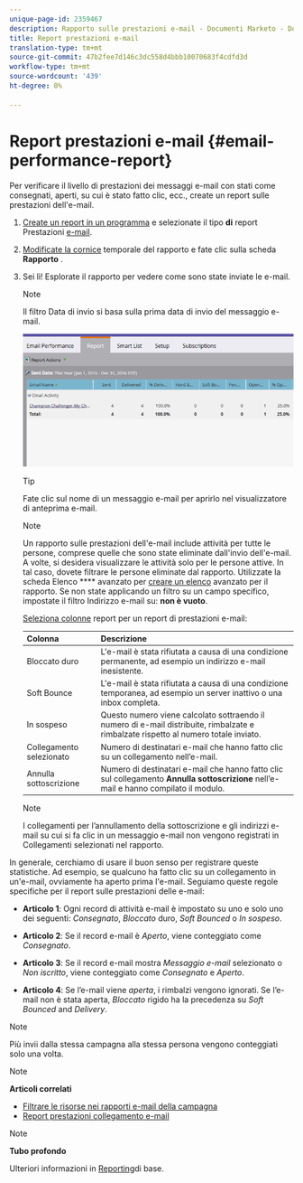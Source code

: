 ```yaml
---
unique-page-id: 2359467
description: Rapporto sulle prestazioni e-mail - Documenti Marketo - Documentazione prodotto
title: Report prestazioni e-mail
translation-type: tm+mt
source-git-commit: 47b2fee7d146c3dc558d4bbb10070683f4cdfd3d
workflow-type: tm+mt
source-wordcount: '439'
ht-degree: 0%

---
```



# Report prestazioni e-mail {#email-performance-report}

Per verificare il livello di prestazioni dei messaggi e-mail con stati come consegnati, aperti, su cui è stato fatto clic, ecc., create un report sulle prestazioni dell&#39;e-mail.

1. [Create un report in un programma](../../../../product-docs/reporting/basic-reporting/creating-reports/create-a-report-in-a-program.md) e selezionate il tipo **di** report Prestazioni [e-mail](../../../../product-docs/reporting/basic-reporting/report-types/report-type-overview.md).
1. [Modificate la cornice](../../../../product-docs/reporting/basic-reporting/editing-reports/change-a-report-time-frame.md) temporale del rapporto e fate clic sulla scheda **Rapporto** .
1. Sei lì! Esplorate il rapporto per vedere come sono state inviate le e-mail.

   >[!NOTE]
   >
   >Il filtro Data di invio si basa sulla prima data di invio del messaggio e-mail.

   ![](assets/email-performance-report.png)

   >[!TIP]
   >
   >Fate clic sul nome di un messaggio e-mail per aprirlo nel visualizzatore di anteprima e-mail.

   >[!NOTE]
   >
   >
   >Un rapporto sulle prestazioni dell&#39;e-mail include attività per tutte le persone, comprese quelle che sono state eliminate dall&#39;invio dell&#39;e-mail. A volte, si desidera visualizzare le attività solo per le persone attive. In tal caso, dovete filtrare le persone eliminate dal rapporto. Utilizzate la scheda Elenco **** avanzato per [creare un elenco](../../../../product-docs/core-marketo-concepts/smart-lists-and-static-lists/creating-a-smart-list/create-a-smart-list.md) avanzato per il rapporto. Se non state applicando un filtro su un campo specifico, impostate il filtro Indirizzo e-mail su: **non è vuoto**.

   [Seleziona colonne](../../../../product-docs/reporting/basic-reporting/editing-reports/select-report-columns.md) report per un report di prestazioni e-mail:

   | Colonna | Descrizione |
   |---|---|
   | Bloccato duro | L&#39;e-mail è stata rifiutata a causa di una condizione permanente, ad esempio un indirizzo e-mail inesistente. |
   | Soft Bounce | L&#39;e-mail è stata rifiutata a causa di una condizione temporanea, ad esempio un server inattivo o una inbox completa. |
   | In sospeso | Questo numero viene calcolato sottraendo il numero di e-mail distribuite, rimbalzate e rimbalzate rispetto al numero totale inviato. |
   | Collegamento selezionato | Numero di destinatari e-mail che hanno fatto clic su un collegamento nell’e-mail. |
   | Annulla sottoscrizione | Numero di destinatari e-mail che hanno fatto clic sul collegamento **Annulla sottoscrizione** nell’e-mail e hanno compilato il modulo. |

   >[!NOTE]
   >
   >I collegamenti per l’annullamento della sottoscrizione e gli indirizzi e-mail su cui si fa clic in un messaggio e-mail non vengono registrati in Collegamenti selezionati nel rapporto.

In generale, cerchiamo di usare il buon senso per registrare queste statistiche. Ad esempio, se qualcuno ha fatto clic su un collegamento in un&#39;e-mail, ovviamente ha aperto prima l&#39;e-mail. Seguiamo queste regole specifiche per il report sulle prestazioni delle e-mail:

* **Articolo 1**: Ogni record di attività e-mail è impostato su uno e solo uno dei seguenti: *Consegnato*, *Bloccato* duro, *Soft Bounced* o *In sospeso*.

* **Articolo 2**: Se il record e-mail è *Aperto*, viene conteggiato come *Consegnato*.

* **Articolo 3**: Se il record e-mail mostra *Messaggio e-mail* selezionato o *Non iscritto*, viene conteggiato come *Consegnato* e *Aperto*.

* **Articolo 4**: Se l’e-mail viene *aperta*, i rimbalzi vengono ignorati. Se l’e-mail non è stata aperta, *Bloccato* rigido ha la precedenza su *Soft Bounced* and *Delivery*.

>[!NOTE]
>
>Più invii dalla stessa campagna alla stessa persona vengono conteggiati solo una volta.

>[!NOTE]
>
>**Articoli correlati**
>
>* [Filtrare le risorse nei rapporti e-mail della campagna](../../../../product-docs/reporting/basic-reporting/report-activity/filter-assets-in-a-campaign-email-reports.md)
>* [Report prestazioni collegamento e-mail](email-link-performance-report.md)

>



>[!NOTE]
>
>**Tubo profondo**
>
>Ulteriori informazioni in [Reporting](http://docs.marketo.com/display/docs/basic+reporting)di base.

